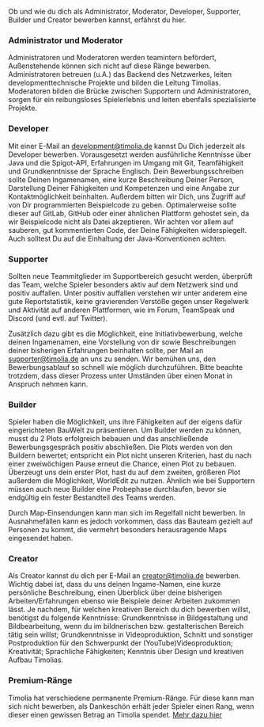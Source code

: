 Ob und wie du dich als Administrator, Moderator, Developer, Supporter, Builder und Creator bewerben kannst, erfährst du hier.

### Administrator und Moderator
Administratoren und Moderatoren werden teamintern befördert, Außenstehende können sich nicht auf diese Ränge bewerben. 
Administratoren betreuen (u.A.) das Backend des Netzwerkes, leiten developmenttechnische Projekte und bilden die Leitung Timolias. 
Moderatoren bilden die Brücke zwischen Supportern und Administratoren, sorgen für ein reibungsloses Spielerlebnis und leiten ebenfalls spezialisierte Projekte.

### Developer
Mit einer E-Mail an <a href="mailto:development@timolia.de">development@timolia.de</a> kannst Du Dich jederzeit als Developer bewerben. Vorausgesetzt werden ausführliche Kenntnisse
über Java und die Spigot-API, Erfahrungen im Umgang mit Git, Teamfähigkeit und Grundkenntnisse der Sprache Englisch. Dein Bewerbungsschreiben
sollte Deinen Ingamenamen, eine kurze Beschreibung Deiner Person, Darstellung Deiner Fähigkeiten und Kompetenzen und eine Angabe zur
Kontaktmöglichkeit beinhalten. Außerdem bitten wir Dich, uns Zugriff auf von Dir programmierten Beispielcode zu geben. Optimalerweise sollte dieser auf GitLab, GitHub
oder einer ähnlichen Plattform gehostet sein, da wir Beispielcode nicht als Datei akzeptieren. Wir achten vor allem auf sauberen, gut kommentierten
Code, der Deine Fähigkeiten widerspiegelt. Auch solltest Du auf die Einhaltung der Java-Konventionen achten.

### Supporter
Sollten neue Teammitglieder im Supportbereich gesucht werden, überprüft das Team, welche Spieler besonders aktiv auf dem Netzwerk sind und positiv auffallen.
Unter positiv auffallen verstehen wir unter anderem eine gute Reportstatistik, keine gravierenden Verstöße gegen unser Regelwerk und Aktivität auf anderen Plattformen,
wie im Forum, TeamSpeak und Discord (und evtl. auf Twitter).

Zusätzlich dazu gibt es die Möglichkeit, eine Initiativbewerbung, welche deinen Ingamenamen, eine Vorstellung von dir sowie Beschreibungen deiner bisherigen Erfahrungen beinhalten sollte,
per Mail an <a href="mailto:supporter@timolia.de">supporter@timolia.de</a> an uns zu senden. Wir bemühen uns, den Bewerbungsablauf so schnell wie möglich durchzuführen.
Bitte beachte trotzdem, dass dieser Prozess unter Umständen über einen Monat in Anspruch nehmen kann.

### Builder
Spieler haben die Möglichkeit, uns ihre Fähigkeiten auf der eigens dafür eingerichteten BauWelt zu präsentieren.
Um Builder werden zu können, musst du 2 Plots erfolgreich bebauen und das anschließende Bewerbungsgespräch positiv abschließen. Die Plots werden von den Buildern bewertet; entspricht ein Plot nicht unseren Kriterien, hast du nach einer zweiwöchigen Pause erneut die Chance, einen Plot zu bebauen.
Überzeugt uns dein erster Plot, hast du auf dem zweiten, größeren Plot außerdem die Möglichkeit, WorldEdit zu nutzen.
Ähnlich wie bei Supportern müssen auch neue Builder eine Probephase durchlaufen, bevor sie endgültig ein fester Bestandteil des Teams werden.

Durch Map-Einsendungen kann man sich im Regelfall nicht bewerben. In Ausnahmefällen kann es jedoch vorkommen, dass das Bauteam gezielt
auf Personen zu kommt, die vermehrt besonders herausragende Maps eingesendet haben.

### Creator
Als Creator kannst du dich per E-Mail an <a href="mailto:creator@timolia.de">creator@timolia.de</a> bewerben. Wichtig dabei ist, dass du uns deinen
Ingame-Namen, eine kurze persönliche Beschreibung, einen Überblick über deine bisherigen Arbeiten/Erfahrungen ebenso wie Beispiele
deiner Arbeiten zukommen lässt. Je nachdem, für welchen kreativen Bereich du dich bewerben willst, benötigst du folgende Kenntnisse: Grundkenntnisse in Bildgestaltung
und Bildbearbeitung, wenn du im bildnerischen bzw. gestalterischen Bereich tätig sein willst; Grundkenntnisse in Videoproduktion, Schnitt und sonstiger
Postproduktion für den Schwerpunkt der (YouTube)Videoproduktion; Kreativität; Sprachliche Fähigkeiten; Kenntnis über Design und kreativen Aufbau Timolias.

### Premium-Ränge
Timolia hat verschiedene permanente Premium-Ränge. Für diese kann man sich nicht bewerben, als Dankeschön erhält jeder Spieler einen Rang, 
wenn dieser einen gewissen Betrag an Timolia spendet. [Mehr dazu hier](/ranks/premium/)